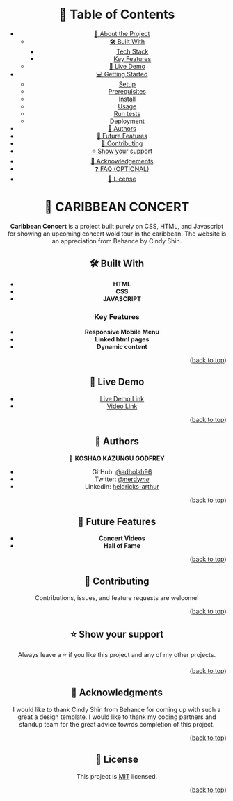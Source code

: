 <a name="readme-top"></a>

<div align="center">

  <br/>

# 📗 Table of Contents

- [📖 About the Project](#about-project)
  - [🛠 Built With](#built-with)
    - [Tech Stack](#tech-stack)
    - [Key Features](#key-features)
  - [🚀 Live Demo](#live-demo)
- [💻 Getting Started](#getting-started)
  - [Setup](#setup)
  - [Prerequisites](#prerequisites)
  - [Install](#install)
  - [Usage](#usage)
  - [Run tests](#run-tests)
  - [Deployment](#triangular_flag_on_post-deployment)
- [👥 Authors](#authors)
- [🔭 Future Features](#future-features)
- [🤝 Contributing](#contributing)
- [⭐️ Show your support](#support)
- [🙏 Acknowledgements](#acknowledgements)
- [❓ FAQ (OPTIONAL)](#faq)
- [📝 License](#license)

<!-- PROJECT DESCRIPTION -->

# 📖 CARIBBEAN CONCERT <a name="about-project"></a>

<!-- > Describe your project in 1 or 2 sentences. -->

**Caribbean Concert** is a project built purely on CSS, HTML, and Javascript for showing an upcoming concert wold tour in the caribbean. The website is an appreciation from Behance by Cindy Shin.

## 🛠 Built With <a name="built-with"></a>

- **HTML**
- **CSS**
- **JAVASCRIPT**

<!-- Features -->

### Key Features <a name="key-features"></a>

<!-- > Describe between 1-3 key features of the application. -->

- **Responsive Mobile Menu**
- **Linked html pages**
- **Dynamic content**

<p align="right">(<a href="#readme-top">back to top</a>)</p>

<!-- LIVE DEMO -->

## 🚀 Live Demo <a name="live-demo"></a>

<!-- > Add a link to your deployed project. -->

- [Live Demo Link](https://adholah96.github.io/climate-summit/)
- [Video Link](https://www.loom.com/share/091dfd67fd6f422ea5949891d2340f0a)

<p align="right">(<a href="#readme-top">back to top</a>)</p>

<!-- AUTHORS -->

## 👥 Authors <a name="authors"></a>

<!-- > Mention all of the collaborators of this project. -->

👤 **KOSHAO KAZUNGU GODFREY**

- GitHub: [@adholah96](https://github.com/Koshao-sys)
- Twitter: [@nerdy*me*](https://twitter.com/KoshaoKG)
- LinkedIn: [heldricks-arthur](https://linkedin.com/in/godfrey-kazungu-b8b81b245)

<p align="right">(<a href="#readme-top">back to top</a>)</p>

<!-- FUTURE FEATURES --> 

## 🔭 Future Features <a name="future-features"></a>

 <!-- Describe 1 - 3 features you will add to the project. --> 

- **Concert Videos**
- **Hall of Fame**

<p align="right">(<a href="#readme-top">back to top</a>)</p>

<!-- CONTRIBUTING -->

## 🤝 Contributing <a name="contributing"></a>

Contributions, issues, and feature requests are welcome!

<!-- Feel free to check the [issues page](../../issues/). -->

<p align="right">(<a href="#readme-top">back to top</a>)</p>

<!-- SUPPORT -->

## ⭐️ Show your support <a name="support"></a>

Always leave a ⭐️ if you like this project and any of my other projects.

<p align="right">(<a href="#readme-top">back to top</a>)</p>

<!-- ACKNOWLEDGEMENTS -->

## 🙏 Acknowledgments <a name="acknowledgements"></a>

<!-- > Give credit to everyone who inspired your codebase. -->

I would like to thank Cindy Shin from Behance for coming up with such a great a design template.
I would like to thank my coding partners and standup team for the great advice towrds completion of this project.

<p align="right">(<a href="#readme-top">back to top</a>)</p>

<!-- LICENSE -->

## 📝 License <a name="license"></a>

This project is [MIT](./MIT.md) licensed.

<p align="right">(<a href="#readme-top">back to top</a>)</p>
